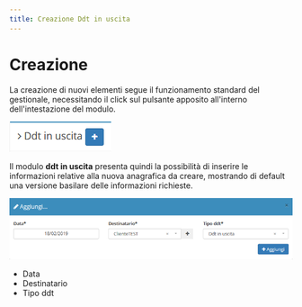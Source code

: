```yaml
---
title: Creazione Ddt in uscita
---
```


# Creazione

La creazione di nuovi elementi segue il funzionamento standard del gestionale, necessitando il click sul pulsante apposito all'interno dell'intestazione del modulo.

![Screenshot creazione ddt in uscita](../../../../.gitbook/assets/aggiungereddtinuscita.PNG)

Il modulo **ddt in uscita** presenta quindi la possibilità di inserire le informazioni relative alla nuova anagrafica da creare, mostrando di default una versione basilare delle informazioni richieste.

![Screenshot creazione ddt in uscita](../../../../.gitbook/assets/aggiuntaddtinuscita.PNG)

* Data
* Destinatario
* Tipo ddt 

